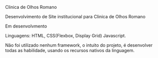 Clinica de Olhos Romano


Desenvolvimento de Site institucional para Clinica de Olhos Romano

Em desenvolvmento

Linguagens: HTML, CSS(Flexbox, Display Grid) Javascript.

Não foi utilizado nenhum framework, o intuito do projeto, é desenvolver todas as habilidade, usando os recursos nativos da linguagem.
